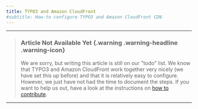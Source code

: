 ```yaml
---
title: TYPO3 and Amazon CloudFront
#subtitle: How-to configure TYPO3 and Amazon CloudFront CDN
---
```


<hr />

> ### Article Not Available Yet {.warning .warning-headline .warning-icon}
>
> We are sorry, but writing this article is still on our "todo" list. We know that TYPO3 and Amazon CloudFront work together very nicely (we have set this up before) and that it is relatively easy to configure. However, we just have not had the time to document the steps. If you want to help us out, have a look at the instructions on [how to contribute](../../miscellaneous/contribute).

<hr />
